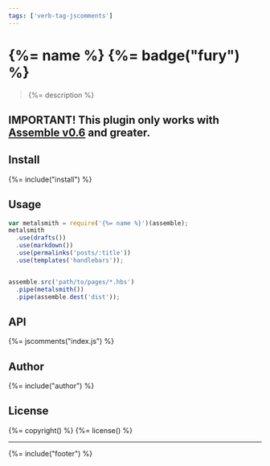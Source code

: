 ```yaml
---
tags: ['verb-tag-jscomments']
---
```

# {%= name %} {%= badge("fury") %}

> {%= description %}

## IMPORTANT! This plugin only works with [Assemble v0.6](https://github.com/assemble/assemble/tree/v0.6.0) and greater.

## Install
{%= include("install") %}

## Usage

```js
var metalsmith = require('{%= name %}')(assemble);
metalsmith
  .use(drafts())
  .use(markdown())
  .use(permalinks('posts/:title'))
  .use(templates('handlebars'));


assemble.src('path/to/pages/*.hbs')
  .pipe(metalsmith())
  .pipe(assemble.dest('dist'));
```

## API
{%= jscomments("index.js") %}

## Author
{%= include("author") %}

## License
{%= copyright() %}
{%= license() %}

***

{%= include("footer") %}